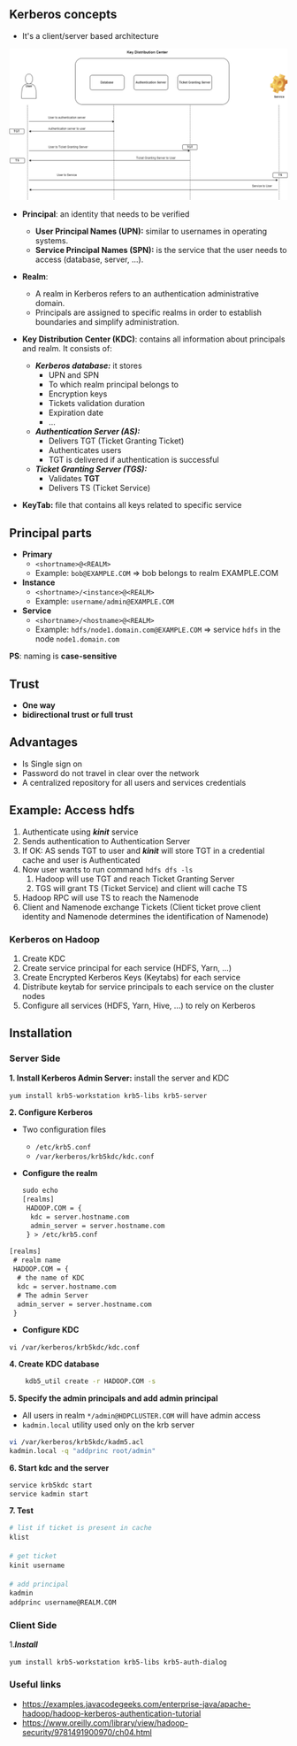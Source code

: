 ## Kerberos concepts

- It's a client/server based architecture 

![picture alt](../img/kerberos.png "kerberos")


- **Principal**: an identity that needs to be verified
  - **User Principal Names (UPN):** similar to usernames in operating systems.
  - **Service Principal Names (SPN):** is the service that the user needs to access (database, server, ...).

- **Realm**:
  - A realm in Kerberos refers to an authentication administrative domain.
  - Principals are assigned to specific realms in order to establish boundaries and simplify administration.

- **Key Distribution Center (KDC)**: contains all information about principals and realm. It consists of:
  - ***Kerberos database:*** it stores  
    - UPN and SPN
    - To which realm principal belongs to
    - Encryption keys
    - Tickets validation duration
    - Expiration date
    - ...
  - ***Authentication Server (AS):***
    - Delivers TGT (Ticket Granting Ticket)
    - Authenticates users
    - TGT is delivered if authentication is successful
  - ***Ticket Granting Server (TGS):***
    - Validates **TGT**
    - Delivers TS (Ticket Service)
- **KeyTab:** file that contains all keys related to specific service

## Principal parts

- **Primary**
  - ```<shortname>@<REALM>```
  - Example: ```bob@EXAMPLE.COM``` => bob belongs to realm EXAMPLE.COM
- **Instance** 
  - ```<shortname>/<instance>@<REALM>```
  - Example: ```username/admin@EXAMPLE.COM```
- **Service**
  - ```<shortname>/<hostname>@<REALM>```
  - Example: ```hdfs/node1.domain.com@EXAMPLE.COM``` => service ```hdfs``` in the node ```node1.domain.com```

**PS**: naming is **case-sensitive**

## Trust

- **One way**
- **bidirectional trust or full trust**

## Advantages

- Is Single sign on
- Password do not travel in clear over the network
- A centralized repository for all users and services credentials 

## Example: Access hdfs

1. Authenticate using ***kinit*** service
2. Sends authentication to Authentication Server
3. If OK: AS sends TGT to user and ***kinit*** will store TGT in a credential cache and user is Authenticated
4. Now user wants to run command ```hdfs dfs -ls ```
    1. Hadoop will use TGT and reach Ticket Granting Server
    2. TGS will grant TS (Ticket Service) and client will cache TS
5. Hadoop RPC will use TS to reach the Namenode
6. Client and Namenode exchange Tickets (Client ticket prove client identity and Namenode determines the identification of Namenode)

### Kerberos on Hadoop

1. Create KDC
2. Create service principal for each service (HDFS, Yarn, ...)
3. Create Encrypted Kerberos Keys (Keytabs) for each service
4. Distribute keytab for service principals to each service on the cluster nodes
5. Configure all services (HDFS, Yarn, Hive, ...) to rely on Kerberos

## Installation

### Server Side

**1. Install Kerberos Admin Server:** install the server and KDC

```yum install krb5-workstation krb5-libs krb5-server```

**2. Configure Kerberos**

- Two configuration files
  - `/etc/krb5.conf`
  - `/var/kerberos/krb5kdc/kdc.conf`

- **Configure the realm**

    ```
    sudo echo
    [realms]
     HADOOP.COM = {  
      kdc = server.hostname.com
      admin_server = server.hostname.com 
     } > /etc/krb5.conf 
    ```

```
[realms]
 # realm name
 HADOOP.COM = {  
  # the name of KDC
  kdc = server.hostname.com
  # The admin Server
  admin_server = server.hostname.com 
 }
```

* **Configure KDC**

```vi /var/kerberos/krb5kdc/kdc.conf```

**4. Create KDC database**

```sh
    kdb5_util create -r HADOOP.COM -s
```

**5. Specify the admin principals and add admin principal**

- All users in realm ```*/admin@HDPCLUSTER.COM``` will have admin access
- ```kadmin.local``` utility used only on the krb server

```sh
vi /var/kerberos/krb5kdc/kadm5.acl
kadmin.local -q "addprinc root/admin"
```

**6. Start kdc and the server**

```
service krb5kdc start
service kadmin start
```

**7. Test**

```sh
# list if ticket is present in cache
klist

# get ticket
kinit username

# add principal
kadmin
addprinc username@REALM.COM
```

### Client Side

1.***Install***

```yum install krb5-workstation krb5-libs krb5-auth-dialog```

### Useful links

- https://examples.javacodegeeks.com/enterprise-java/apache-hadoop/hadoop-kerberos-authentication-tutorial
- https://www.oreilly.com/library/view/hadoop-security/9781491900970/ch04.html

